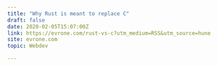 ```yaml
---
title: "Why Rust is meant to replace C"
draft: false
date: 2020-02-05T15:07:00Z
link: https://evrone.com/rust-vs-c?utm_medium=RSS&utm_source=hune
site: evrone.com
topic: Webdev  

---
```

